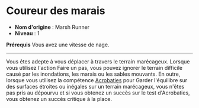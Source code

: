 # Coureur des marais

 * **Nom d'origine** : Marsh Runner
 * **Niveau** : 1


<p><span id="ctl00_MainContent_DetailedOutput"><strong>Prérequis</strong> Vous avez une vitesse de nage.<br></span></p>
<hr>
<p>Vous êtes adepte à vous déplacer à travers le terrain marécageux. Lorsque vous utilisez l'action Faire un pas, vous pouvez ignorer le terrain difficile causé par les inondations, les marais ou les sables mouvants. En outre, lorsque vous utilisez la compétence <a href="https://2e.aonprd.com/Skills.aspx?ID=1">Acrobaties</a> pour Garder l'équilibre sur des surfaces étroites ou inégales sur un terrain marécageux, vous n'êtes pas pris au dépourvu et si vous obtenez un succès sur le test d'Acrobaties, vous obtenez un succès critique à la place.&nbsp;</p>